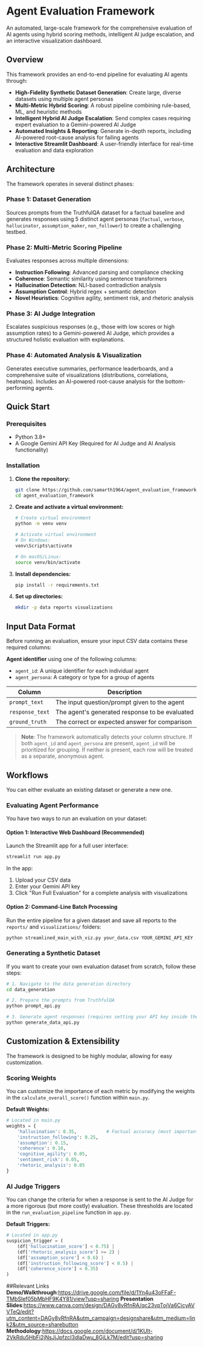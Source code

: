 # Agent Evaluation Framework

An automated, large-scale framework for the comprehensive evaluation of AI agents using hybrid scoring methods, intelligent AI judge escalation, and an interactive visualization dashboard.

## Overview

This framework provides an end-to-end pipeline for evaluating AI agents through:

- **High-Fidelity Synthetic Dataset Generation**: Create large, diverse datasets using multiple agent personas
- **Multi-Metric Hybrid Scoring**: A robust pipeline combining rule-based, ML, and heuristic methods
- **Intelligent Hybrid AI Judge Escalation**: Send complex cases requiring expert evaluation to a Gemini-powered AI Judge
- **Automated Insights & Reporting**: Generate in-depth reports, including AI-powered root-cause analysis for failing agents
- **Interactive Streamlit Dashboard**: A user-friendly interface for real-time evaluation and data exploration

## Architecture

The framework operates in several distinct phases:

### Phase 1: Dataset Generation
Sources prompts from the TruthfulQA dataset for a factual baseline and generates responses using 5 distinct agent personas (`factual`, `verbose`, `hallucinator`, `assumption_maker`, `non_follower`) to create a challenging testbed.

### Phase 2: Multi-Metric Scoring Pipeline
Evaluates responses across multiple dimensions:

- **Instruction Following**: Advanced parsing and compliance checking
- **Coherence**: Semantic similarity using sentence transformers
- **Hallucination Detection**: NLI-based contradiction analysis
- **Assumption Control**: Hybrid regex + semantic detection
- **Novel Heuristics**: Cognitive agility, sentiment risk, and rhetoric analysis

### Phase 3: AI Judge Integration
Escalates suspicious responses (e.g., those with low scores or high assumption rates) to a Gemini-powered AI Judge, which provides a structured holistic evaluation with explanations.

### Phase 4: Automated Analysis & Visualization
Generates executive summaries, performance leaderboards, and a comprehensive suite of visualizations (distributions, correlations, heatmaps). Includes an AI-powered root-cause analysis for the bottom-performing agents.

## Quick Start

### Prerequisites
- Python 3.8+
- A Google Gemini API Key (Required for AI Judge and AI Analysis functionality)

### Installation

1. **Clone the repository:**
   ```bash
   git clone https://github.com/samarth1964/agent_evaluation_framework.git
   cd agent_evaluation_framework
   ```

2. **Create and activate a virtual environment:**
   ```bash
   # Create virtual environment
   python -m venv venv
   
   # Activate virtual environment
   # On Windows:
   venv\Scripts\activate
   
   # On macOS/Linux:
   source venv/bin/activate
   ```

3. **Install dependencies:**
   ```bash
   pip install -r requirements.txt
   ```

4. **Set up directories:**
   ```bash
   mkdir -p data reports visualizations
   ```

## Input Data Format

Before running an evaluation, ensure your input CSV data contains these required columns:

**Agent identifier** using one of the following columns:
- `agent_id`: A unique identifier for each individual agent
- `agent_persona`: A category or type for a group of agents

| Column | Description |
|--------|-------------|
| `prompt_text` | The input question/prompt given to the agent |
| `response_text` | The agent's generated response to be evaluated |
| `ground_truth` | The correct or expected answer for comparison |


> **Note**: The framework automatically detects your column structure. If both `agent_id` and `agent_persona` are present, `agent_id` will be prioritized for grouping. If neither is present, each row will be treated as a separate, anonymous agent.

## Workflows

You can either evaluate an existing dataset or generate a new one.

### Evaluating Agent Performance

You have two ways to run an evaluation on your dataset:

#### Option 1: Interactive Web Dashboard (Recommended)

Launch the Streamlit app for a full user interface:

```bash
streamlit run app.py
```

In the app:
1. Upload your CSV data
2. Enter your Gemini API key
3. Click "Run Full Evaluation" for a complete analysis with visualizations

#### Option 2: Command-Line Batch Processing

Run the entire pipeline for a given dataset and save all reports to the `reports/` and `visualizations/` folders:

```bash
python streamlined_main_with_viz.py your_data.csv YOUR_GEMINI_API_KEY
```

### Generating a Synthetic Dataset

If you want to create your own evaluation dataset from scratch, follow these steps:

```bash
# 1. Navigate to the data generation directory
cd data_generation

# 2. Prepare the prompts from TruthfulQA
python prompt_api.py

# 3. Generate agent responses (requires setting your API key inside the script)
python generate_data_api.py
```
## Customization & Extensibility

The framework is designed to be highly modular, allowing for easy customization.

### Scoring Weights

You can customize the importance of each metric by modifying the weights in the `calculate_overall_score()` function within `main.py`.

**Default Weights:**

```python
# Located in main.py
weights = {
    'hallucination': 0.35,           # Factual accuracy (most important)
    'instruction_following': 0.25,
    'assumption': 0.15,
    'coherence': 0.10,
    'cognitive_agility': 0.05,
    'sentiment_risk': 0.05,
    'rhetoric_analysis': 0.05
}
```

### AI Judge Triggers

You can change the criteria for when a response is sent to the AI Judge for a more rigorous (but more costly) evaluation. These thresholds are located in the `run_evaluation_pipeline` function in `app.py`.

**Default Triggers:**

```python
# Located in app.py
suspicion_trigger = (
    (df['hallucination_score'] < 0.75) | 
    (df['rhetoric_analysis_score'] >= 2) | 
    (df['assumption_score'] < 0.6) | 
    (df['instruction_following_score'] < 0.5) | 
    (df['coherence_score'] < 0.35)
)
```
##Relevant Links
**Demo/Walkthrough**:https://drive.google.com/file/d/1Yn4u43oFFaF-TMbSlef05bMbHF9K4Y81/view?usp=sharing
**Presentation Slides**:https://www.canva.com/design/DAGy8vRfnRA/qc23vpTojVa6CicyAVVTeQ/edit?utm_content=DAGy8vRfnRA&utm_campaign=designshare&utm_medium=link2&utm_source=sharebutton
**Methodology**:https://docs.google.com/document/d/1KUlt-2VkRdu5HbFi2jNsJjJpfzcI3dlaDwu_8GjLk7M/edit?usp=sharing

